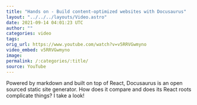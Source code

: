 ```yaml
---
title: "Hands on - Build content-optimized websites with Docusaurus"
layout: "../../../layouts/Video.astro"
date: 2021-09-14 04:01:23 UTC
author: ""
categories: video
tags: 
orig_url: https://www.youtube.com/watch?v=v5RRVGwmyno
video_embed: v5RRVGwmyno
image:
permalink: /:categories/:title/
source: YouTube
---
```

Powered by markdown and built on top of React, Docusaurus is an open sourced static site generator. How does it compare and does its React roots complicate things? I take a look!